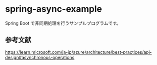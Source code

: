 # spring-async-example

Spring Boot で非同期処理を行うサンプルプログラムです。

## 参考文献
https://learn.microsoft.com/ja-jp/azure/architecture/best-practices/api-design#asynchronous-operations